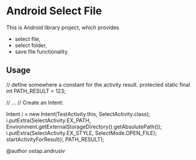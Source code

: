 Android Select File
===================

This is Android library project, which provides
 * select file,
 * select folder,
 * save file
functionality.


Usage
-----

// define somewhere a constant for the activity result.
protected static final int PATH_RESULT = 123;

// ...
// Create an Intent:

  Intent i = new Intent(TestActivity.this, SelectActivity.class);
  i.putExtra(SelectActivity.EX_PATH, Environment.getExternalStorageDirectory().getAbsolutePath());
  i.putExtra(SelectActivity.EX_STYLE, SelectMode.OPEN_FILE);
  startActivityForResult(i, PATH_RESULT);

@author ostap.andrusiv
